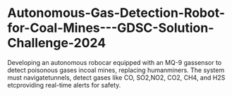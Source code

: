 # Autonomous-Gas-Detection-Robot-for-Coal-Mines---GDSC-Solution-Challenge-2024


Developing an autonomous robocar equipped with an MQ-9 gassensor to detect poisonous gases incoal mines, replacing humanminers. 
The system must navigatetunnels, detect gases like CO, SO2,NO2, CO2, CH4, and H2S etcproviding real-time alerts for safety.


